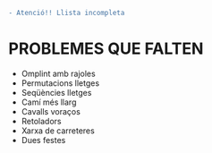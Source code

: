 ```diff
- Atenció!! Llista incompleta
```
# PROBLEMES QUE FALTEN
- Omplint amb rajoles
- Permutacions lletges
- Seqüències lletges
- Camí més llarg
- Cavalls voraços
- Retoladors
- Xarxa de carreteres
- Dues festes
